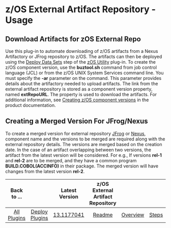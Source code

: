 # z/OS External Artifact Repository - Usage

## Download Artifacts for zOS External Repo

Use this plug-in to automate downloading of z/OS artifacts from a Nexus Artifactory or JFrog repository to z/OS. The artifacts can then be deployed using the [Deploy Data Sets](../zos-deploy/steps.md#deploy-datasets-and-uss-files) step of the [zOS Utility](https://urbancode.github.io/IBM-UCx-PLUGIN-DOCS/UCD/zos-deploy/) plug-in.
To create the z/OS component version, use the **buztool.sh** command from job control language (JCL) or from the z/OS UNIX System Services command line. You must specify the **-ar** parameter on the command. This parameter provides details about the artifactory needed to upload artifacts. The link from the external artifact repository is stored as a component version property, named **extRepoURL**. The property is used to download the artifacts.
For additional information, see [Creating z/OS component versions](https://www.ibm.com/support/knowledgecenter/en/SS4GSP_7.0.4/com.ibm.udeploy.doc/topics/zos_runtools.html) in the product documentation.

## Creating a Merged Version For JFrog/Nexus

To create a merged version for external repository [JFrog](steps.md#create-a-merged-version-for-jfrog-artifactory) or [Nexus](steps.md#create-a-merged-version-for-nexus), component name and the versions to be merged are required along with the external repository details.
The versions are merged based on the creation date. In the case of an artifact overlapping between two versions, the artifact from the latest version will be considered.
For e.g., If versions **rel-1** and **rel-2** are to be merged, and they have a common program **BUILD.COBOL(ACCINFO)** in their package. The merged version will have changes from the latest version **rel-2**.

|          Back to ...          |                                |                                                                  Latest Version                                                                   | z/OS External Artifact Repository |                         |                   |                           |
|:-----------------------------:|:------------------------------:|:-------------------------------------------------------------------------------------------------------------------------------------------------:|:---------------------------------:|:-----------------------:|:-----------------:|:-------------------------:|
| [All Plugins](../../index.md) | [Deploy Plugins](../README.md) | [13.1177041](https://raw.githubusercontent.com/UrbanCode/IBM-UCD-PLUGINS/main/files/zOS-external-artifact-download/ucd-ExtArtRepo-13.1177041.zip) |        [Readme](README.md)        | [Overview](overview.md) | [Steps](steps.md) | [Downloads](downloads.md) |
